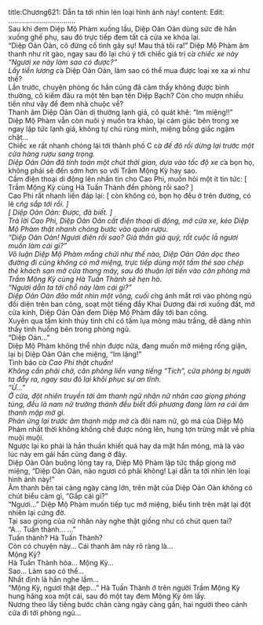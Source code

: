 title:Chương621: Dẫn ta tới nhìn lén loại hình ảnh này!
content:
Edit:<br>…………………………….<br>Sau khi đem Diệp Mộ Phàm xuống lầu, Diệp Oản Oản dùng sức đè hắn xuống ghế phụ, sau đó trực tiếp đem tất cả cửa xe khóa lại.<br>“Diệp Oản Oản, cô đừng cố tình gây sự! Mau thả tôi ra!” Diệp Mộ Phàm âm thanh như rít gào, ngay sau đó lại chú ý tới chiếc giá trị c*̉a chiếc xe này “Ngươi xe này làm sao có được?”<br>Lấy tiền lương c*̉a Diệp Oản Oản, làm sao có thể mua được loại xe xa xỉ như thế?<br>Lần trước, chuyện phòng ốc hắn cũng đã cảm thấy không được bình thường, cô kiếm đâu ra một tên bạn tên Diệp Bạch? Còn cho mượn nhiều tiền như vậy để đem nhà chuộc về?<br>Thanh âm Diệp Oản Oản dị thường lạnh giá, cô quát khẽ: “Im miệng!!”<br>Diệp Mộ Phàm vẫn còn nuôi ý muốn tra khảo, lại cảm giác bên trong xe ngay lập tức lạnh giá, không tự chủ rùng mình, miệng bỗng giấc ngậm chặt…<br>Chiếc xe rất nhanh chóng lái tới thành phố C c*̉a đế đô rồi dừng lại trước một cửa hàng rượu sang trọng.<br>Diệp Oản Oản đã tính toán một chút thời gian, dựa vào tốc độ xe c*̉a bọn họ, không phải sẽ đến sớm hơn so với Trầm Mộng Kỳ hay sao.<br>Cầm điện thoại di động lên nhắn tin cho Cao Phi, muốn hỏi một ít tin tức: [ Trầm Mộng Kỳ cùng Hà Tuấn Thành đến phòng rồi sao? ]<br>Cao Phi rất nhanh liền đáp lại: [ còn không có, bọn họ đều ở trên đường, có lẽ c*̃ng sắp tới rồi. ]<br>[ Diệp Oản Oản: Được, đã biết. ]<br>Trả lời Cao Phi, Diệp Oản Oản cất điện thoại di động, mở cửa xe, kéo Diệp Mộ Phàm thật nhanh chóng bước vào quán rượu.<br>“Diệp Oản Oản! Ngươi điên rồi sao? Giả thần giả quỷ, rốt cuộc là̀ ngươi muốn làm cái gì?”<br>Vô luận Diệp Mộ Phàm mắng chửi như thế nào, Diệp Oản Oản dọc theo đường đi cũng không có mở miệng, trực tiếp dùng một tấm thẻ sao chép thẻ khách sạn mở cửa thang máy, sau đó thuận lợi tiến vào căn phòng mà Trầm Mộng Kỳ cùng Hà Tuấn Thành sẽ hẹn hò.<br>“Ngươi dẫn ta tới chỗ này làm cái gì?”<br>Diệp Oản Oản đảo mắt nhìn một vòng, cuối c*̀ng ánh mắt rơi vào phòng ngủ đối diện trên ban công, soạt một tiếng đẩy Khai Dương đài rơi xuống đất, mở cửa kính, Diệp Oản Oản đem Diệp Mộ Phàm đẩy tới ban công.<br>Xuyên qua tấm kính thủy tinh chỉ có tấm lụa mỏng màu trắng, dễ dàng nhìn thấy tình huống bên trong phòng ngủ.<br>“Diệp Oản…”<br>Diệp Mộ Phàm không thể nhịn được nữa, đang muốn mở miệng rống giận, lại bị Diệp Oản Oản che miệng, “Im lặng!”<br>Tình báo c*̉a Cao Phi thật chuẩn!<br>Không cần phải chờ, căn phòng liền vang tiếng “Tích”, cửa phòng bị người ta đẩy ra, ngay sau đó lại khôi phục sự an tĩnh.<br>“Ừ…”<br>Ở cửa, đột nhiên truyền tới âm thanh ngữ nhân nữ nhân cao giọng phóng túng, đều là nam nữ trưởng thành đều biết đối phương đang làm ra cái âm thanh mập mờ gì.<br>Phản ứng lại trước âm thanh mập mờ c*̉a đôi nam nữ, gò má của Diệp Mộ Phàm nhất thời không khống chế được nóng lên, hung tợn trừng mắt về phía muội muội.<br>Ngược lại ko phải là hắn thuần khiết quá hay da mặt hắn mỏng, mà là vào lúc này em gái hắn cũng đang ở đây.<br>Diệp Oản Oản buông lỏng tay ra, Diệp Mộ Phàm lập tức thấp giọng mở miệng, “Diệp Oản Oản, não ngươi có phải không! Lại dẫn ta tới nhìn lén loại hình ảnh này!”<br>Âm thanh bên tai càng ngày càng lớn, trên mặt của Diệp Oản Oản không có chút biểu cảm gì, “Gấp cái gì?”<br>“Ngươi…” Diệp Mộ Phàm muốn tiếp tục mở miệng, biểu tình trên mặt lại đột nhiên lại cứng đờ.<br>Tại sao giọng của nữ nhân này nghe thật giống như có chút quen tai?<br>“A… Tuấn thành… …”<br>Tuấn thành? Hà Tuấn Thành?<br>Còn có chuyện này… Cái thanh âm này rõ ràng là…<br>Mộng Kỳ?<br>Hà Tuấn Thành hòa… Mộng Kỳ…<br>Sao… Làm sao có thể…<br>Nhất định là hắn nghe lầm…<br>“Mộng Kỳ, ngươi thật đẹp…” Hà Tuấn Thành ở trên người Trầm Mộng Kỳ hung hăng xoa một cái, sau đó một tay đem Mộng Kỳ ôm lấy.<br>Nương theo lấy tiếng bước chân càng ngày càng gần, hai người theo cánh cửa đi tới phòng ngủ…
